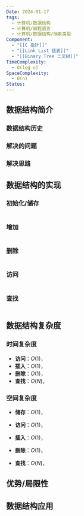 ```yaml
---
Date: 2024-01-17
tags:
  - 计算机/数据结构
  - 计算机/编程语言
  - 计算机/数据结构/抽象类型
Component:
  - "[[C 指针]]"
  - "[[Link List 链表]]"
  - "[[Binary Tree 二叉树]]"
TimeComplexity:
  - O(log n)
SpaceComplexity:
  - O(n)
Status:
---
```

## 数据结构简介

### 数据结构历史

### 解决的问题

### 解决思路

## 数据结构的实现

### 初始化/储存

```

```

### 增加

```

```

### 删除

```

```

### 访问

```

```

### 查找

```

```

## 数据结构复杂度

### 时间复杂度

- **访问**：$O(1)$，
- **插入**：$O(1)$，
- **删除**：$O(1)$，
- **查找**：$O(N)$，
### 空间复杂度

- **储存**：$O(1)$，

- **访问**：$O(1)$，
- **插入**：$O(1)$，
- **删除**：$O(1)$，
- **查找**：$O(N)$，

## 优势/局限性

## 数据结构应用